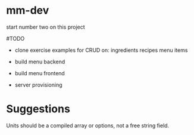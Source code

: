 # mm-dev
start number two on this project

#TODO

- clone exercise examples for CRUD on:
    ingredients
    recipes
    menu items
- build menu backend
- build menu frontend

- server provisioning


# Suggestions
Units should be a compiled array or options, not a free string field.
